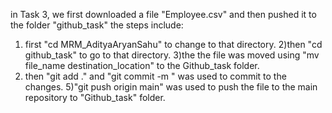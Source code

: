 in Task 3, we first downloaded a file "Employee.csv" and then pushed it to the folder "github_task"
the steps include:
1) first "cd MRM_AdityaAryanSahu" to change to that directory.
2)then "cd github_task" to go to that directory.
3)the the file was moved using "mv file_name destination_location" to the Github_task folder.
4) then "git add ." and "git commit -m <message>" was used to commit to the changes.
5)"git push origin main" was used to push the file to the main repository to "Github_task" folder.
